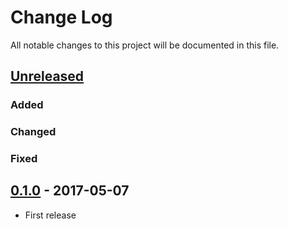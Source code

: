 # Change Log

All notable changes to this project will be documented in this file.

## [Unreleased]

### Added

### Changed

### Fixed

## [0.1.0] - 2017-05-07

- First release

[Unreleased]: https://github.com/dsander/pronto-simplecov/compare/v0.1.0...HEAD
[0.1.0]: https://github.com/dsander/pronto-simplecov/compare/e020a804f16c5df8f1d45d1f921955928a669dd6...v0.1.0
